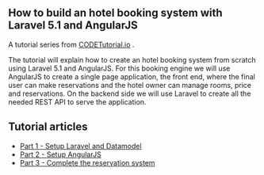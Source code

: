 ## How to build an hotel booking system with Laravel 5.1 and AngularJS
A tutorial series from [CODETutorial.io](http://codetutorial.io) .

The tutorial will explain how to create an hotel booking system from scratch using Laravel 5.1  and AngularJS. For this booking engine we will use AngularJS to create a single page application, the front end, where the final user can make reservations and the hotel owner can manage rooms, price and reservations. On the backend side we will use Laravel to create all the needed REST API to serve the application.

## Tutorial articles
* [Part 1 - Setup Laravel and Datamodel](http://www.codetutorial.io/hotel-booking-with-laravel-5-and-angularjs-p1/)
* [Part 2 - Setup AngularJS](http://www.codetutorial.io/hotel-booking-engine-with-laravel-5-and-angularjs-p2/)
* [Part 3 - Complete the reservation system ](http://www.codetutorial.io/hotel-booking-engine-with-laravel-5-and-angularjs-part3/)

